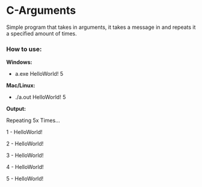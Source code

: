 # C-Arguments
Simple program that takes in arguments, it takes a message in and repeats it a specified amount of times.

### **How to use:**


**Windows:**
- a.exe HelloWorld! 5


**Mac/Linux:**
- ./a.out HelloWorld! 5


**Output:**


Repeating 5x Times...

  1  -  HelloWorld!
  
  2  -  HelloWorld!
  
  3  -  HelloWorld!
  
  4  -  HelloWorld!
  
  5  -  HelloWorld!
